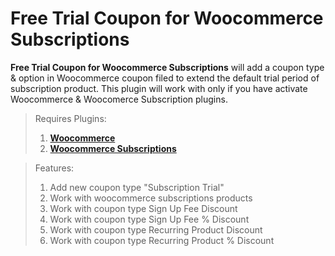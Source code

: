 # Free Trial Coupon for Woocommerce Subscriptions
**Free Trial Coupon for Woocommerce Subscriptions** will add a coupon type & option in Woocommerce coupon filed to extend the default trial period of subscription product. This plugin will work with only if you have activate Woocommerce & Woocomerce Subscription plugins.

> Requires Plugins:
> 1. [**Woocommerce**](https://wordpress.org/plugins/woocommerce/)
> 2. [**Woocommerce Subscriptions**](https://woocommerce.com/products/woocommerce-subscriptions/)

> Features: 
> 1. Add new coupon type "Subscription Trial"
> 2. Work with woocommerce subscriptions products
> 3. Work with coupon type Sign Up Fee Discount
> 4. Work with coupon type Sign Up Fee % Discount
> 5. Work with coupon type Recurring Product Discount
> 6. Work with coupon type Recurring Product % Discount

